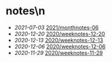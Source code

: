# notes\n
- *2021-07-03* [2021/monthnotes-06](./2021/monthnotes-06)
- *2020-12-20* [2020/weeknotes-12-20](./2020/weeknotes-12-20)
- *2020-12-13* [2020/weeknotes-12-13](./2020/weeknotes-12-13)
- *2020-12-06* [2020/weeknotes-12-06](./2020/weeknotes-12-06)
- *2020-11-29* [2020/weeknotes-11-29](./2020/weeknotes-11-29)
